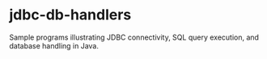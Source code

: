 # jdbc-db-handlers
Sample programs illustrating JDBC connectivity, SQL query execution, and database handling in Java.
